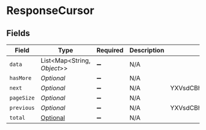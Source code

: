 # ResponseCursor


## Fields

| Field                                           | Type                                            | Required                                        | Description                                     | Example                                         |
| ----------------------------------------------- | ----------------------------------------------- | ----------------------------------------------- | ----------------------------------------------- | ----------------------------------------------- |
| `data`                                          | List<Map<String, *Object*>>                     | :heavy_minus_sign:                              | N/A                                             |                                                 |
| `hasMore`                                       | *Optional<Boolean>*                             | :heavy_minus_sign:                              | N/A                                             |                                                 |
| `next`                                          | *Optional<String>*                              | :heavy_minus_sign:                              | N/A                                             | YXVsdCBhbmQgYSBtYXhpbXVtIG1heF9yZXN1bHRzLol=    |
| `pageSize`                                      | *Optional<Long>*                                | :heavy_minus_sign:                              | N/A                                             |                                                 |
| `previous`                                      | *Optional<String>*                              | :heavy_minus_sign:                              | N/A                                             | YXVsdCBhbmQgYSBtYXhpbXVtIG1heF9yZXN1bHRzLol=    |
| `total`                                         | [Optional<Total>](../../models/shared/Total.md) | :heavy_minus_sign:                              | N/A                                             |                                                 |